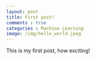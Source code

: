 ```yaml
---
layout: post
title: First post!
comments : true
categories : Machine Learning
image: /img/hello_world.jpeg
---
```


This is my first post, how exciting!
